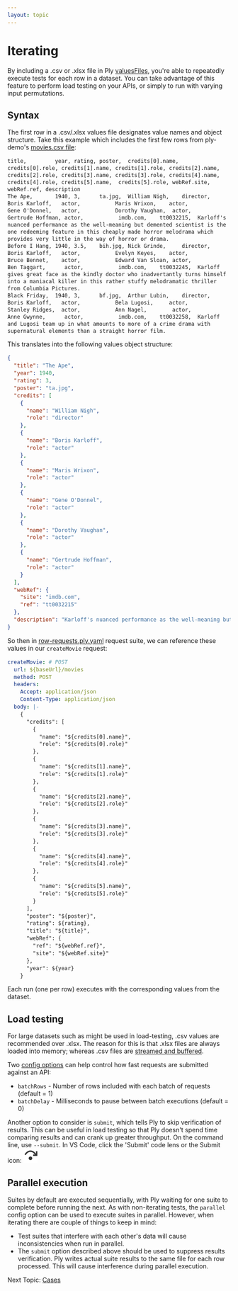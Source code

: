 ```yaml
---
layout: topic
---
```

# Iterating

By including a .csv or .xlsx file in Ply [valuesFiles](values#rowwise-values), you're able
to repeatedly execute tests for each row in a dataset. You can take advantage of this feature
to perform load testing on your APIs, or simply to run with varying input permutations.

## Syntax
The first row in a .csv/.xlsx values file designates value names and object structure.
Take this example which includes the first few rows from ply-demo's [movies.csv file](https://github.com/ply-ct/ply-demo/blob/master/test/values/movies.csv):
```csv
title,         year, rating, poster,  credits[0].name, credits[0].role, credits[1].name, credits[1].role, credits[2].name, credits[2].role, credits[3].name, credits[3].role, credits[4].name,  credits[4].role, credits[5].name,  credits[5].role, webRef.site, webRef.ref, description
The Ape,       1940, 3,      ta.jpg,  William Nigh,    director,        Boris Karloff,   actor,           Maris Wrixon,    actor,           Gene O'Donnel,   actor,           Dorothy Vaughan,  actor,           Gertrude Hoffman, actor,           imdb.com,    tt0032215,  Karloff's nuanced performance as the well-meaning but demented scientist is the one redeeming feature in this cheaply made horror melodrama which provides very little in the way of horror or drama.
Before I Hang, 1940, 3.5,    bih.jpg, Nick Grinde,     director,        Boris Karloff,   actor,           Evelyn Keyes,    actor,           Bruce Bennet,    actor,           Edward Van Sloan, actor,           Ben Taggart,      actor,           imdb.com,    tt0032245,  Karloff gives great face as the kindly doctor who inadvertantly turns himself into a maniacal killer in this rather stuffy melodramatic thriller from Columbia Pictures.
Black Friday,  1940, 3,      bf.jpg,  Arthur Lubin,    director,        Boris Karloff,   actor,           Bela Lugosi,     actor,           Stanley Ridges,  actor,           Ann Nagel,        actor,           Anne Gwynne,      actor,           imdb.com,    tt0032258,  Karloff and Lugosi team up in what amounts to more of a crime drama with supernatural elements than a straight horror film.
```
This translates into the following values object structure:
```json
{
  "title": "The Ape",
  "year": 1940,
  "rating": 3,
  "poster": "ta.jpg",
  "credits": [
    {
      "name": "William Nigh",
      "role": "director"
    },
    {
      "name": "Boris Karloff",
      "role": "actor"
    },
    {
      "name": "Maris Wrixon",
      "role": "actor"
    },
    {
      "name": "Gene O'Donnel",
      "role": "actor"
    },
    {
      "name": "Dorothy Vaughan",
      "role": "actor"
    },
    {
      "name": "Gertrude Hoffman",
      "role": "actor"
    }
  ],
  "webRef": {
    "site": "imdb.com",
    "ref": "tt0032215"
  },
  "description": "Karloff's nuanced performance as the well-meaning but demented scientist is the one redeeming feature in this cheaply made horror melodrama which provides very little in the way of horror or drama."
}
```
So then in [row-requests.ply.yaml](https://github.com/ply-ct/ply-demo/blob/master/test/requests/row-requests.ply.yaml) request suite, we can reference these values in our `createMovie` request:
```yaml
createMovie: # POST
  url: ${baseUrl}/movies
  method: POST
  headers:
    Accept: application/json
    Content-Type: application/json
  body: |-
    {
      "credits": [
        {
          "name": "${credits[0].name}",
          "role": "${credits[0].role}"
        },
        {
          "name": "${credits[1].name}",
          "role": "${credits[1].role}"
        },
        {
          "name": "${credits[2].name}",
          "role": "${credits[2].role}"
        },
        {
          "name": "${credits[3].name}",
          "role": "${credits[3].role}"
        },
        {
          "name": "${credits[4].name}",
          "role": "${credits[4].role}"
        },
        {
          "name": "${credits[5].name}",
          "role": "${credits[5].role}"
        }
      ],
      "poster": "${poster}",
      "rating": ${rating},
      "title": "${title}",
      "webRef": {
        "ref": "${webRef.ref}",
        "site": "${webRef.site}"
      },
      "year": ${year}
    }
```
Each run (one per row) executes with the corresponding values from the dataset.

## Load testing
For large datasets such as might be used in load-testing, .csv values are recommended over .xlsx.
The reason for this is that .xlsx files are always loaded into memory; whereas .csv files are [streamed
and buffered](https://nodejs.org/api/stream.html#stream_types_of_streams).

Two [config options](config) can help control how fast requests are submitted against an API:
  - `batchRows` - Number of rows included with each batch of requests (default = 1)
  - `batchDelay` - Milliseconds to pause between batch executions (default = 0)

Another option to consider is `submit`, which tells Ply to skip verification of results. This can be
useful in load testing so that Ply doesn't spend time comparing results and can crank up greater
throughput. On the command line, use `--submit`. In VS Code, click the 'Submit' code lens or the Submit icon:
<img src="../img/submit.svg" alt="Submit Icon" class="icon-img">

## Parallel execution
Suites by default are executed sequentially, with Ply waiting for one suite to complete before running 
the next. As with non-iterating tests, the `parallel` config option can be used to execute suites in parallel.
However, when iterating there are couple of things to keep in mind:
  - Test suites that interfere with each other's data will cause inconsistencies when run in parallel.
  - The `submit` option described above should be used to suppress results verification. Ply writes actual
    suite results to the same file for each row processed. This will cause interference during parallel execution.

Next Topic: [Cases](cases)